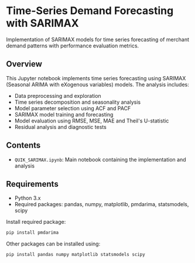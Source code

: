 # Time-Series Demand Forecasting with SARIMAX

Implementation of SARIMAX models for time series forecasting of merchant demand patterns with performance evaluation metrics.

## Overview
This Jupyter notebook implements time series forecasting using SARIMAX (Seasonal ARIMA with eXogenous variables) models. The analysis includes:

- Data preprocessing and exploration
- Time series decomposition and seasonality analysis
- Model parameter selection using ACF and PACF
- SARIMAX model training and forecasting
- Model evaluation using RMSE, MSE, MAE and Theil's U-statistic
- Residual analysis and diagnostic tests

## Contents
- `QUIK_SARIMAX.ipynb`: Main notebook containing the implementation and analysis

## Requirements
- Python 3.x
- Required packages: pandas, numpy, matplotlib, pmdarima, statsmodels, scipy

Install required package:
```bash
pip install pmdarima
```

Other packages can be installed using:
```bash
pip install pandas numpy matplotlib statsmodels scipy
```
